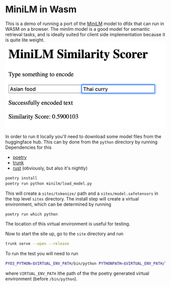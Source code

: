 # MiniLM in Wasm 
This is a demo of running a port of the [MiniLM](https://huggingface.co/sentence-transformers/all-MiniLM-L6-v2) model to dfdx that can run in WASM on a browser.
The minilm model is a good model for semantic retrieval tasks, and is ideally suited for client side implementation because it is quite lite weight.
![screendhot of the minilm model running in a browser showing "Asian food" and "Thai curry" having a similarity of about 0.59](preview.png)

In order to run it locally you'll need to download some model files from the huggingface hub. This can by done from the `python` directory by running
Dependencies for this
* [poetry](https://python-poetry.org/)
* [trunk](https://trunkrs.dev/)
* [rust](https://rustup.rs/) (obviously, but also it's nightly)

```sh
poetry install
poetry run python minilm/load_model.py
```

This will create a `sites/tokenize/` path and a `sites/model.safetensors` in the top level `sites` directory. 
The install step will create a virtual environment, which can be determined by running
```sh
poetry run which python
```
The location of this virtual environment is useful for testing.

Now to start the site up, go to the `site` directory and run 
```sh
trunk serve --open --release
```

To run the test you will need to run 
```sh
PYO3_PYTHON=$VIRTUAL_ENV_PATH/bin/python PYTHONPATH=$VIRTUAL_ENV_PATH/lib/python3.11/site-packages cargo test -F pyo3 embeddings
```
where `VIRTUAL_ENV_PATH` ithe path of the the poetry generated virtual environment (before `/bin/python`).


